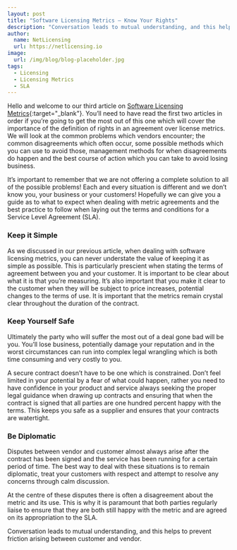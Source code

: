```yaml
---
layout: post
title: "Software Licensing Metrics – Know Your Rights"
description: "Conversation leads to mutual understanding, and this helps to prevent friction arising between customer and vendor"
author:
  name: NetLicensing
  url: https://netlicensing.io
image:
  url: /img/blog/blog-placeholder.jpg
tags:
  - Licensing
  - Licensing Metrics
  - SLA
---
```


Hello and welcome to our third article on [Software Licensing Metrics](https://www.google.com/search?q=site%3Anetlicensing.io%20Software%20Licensing%20Metrics "Software Licensing Metrics"){:target="_blank"}. You’ll need to have read the first two articles in order if you’re going to get the most out of this one which will cover the importance of the definition of rights in an agreement over license metrics. We will look at the common problems which vendors encounter; the common disagreements which often occur, some possible methods which you can use to avoid those, management methods for when disagreements do happen and the best course of action which you can take to avoid losing business.

It’s important to remember that we are not offering a complete solution to all of the possible problems! Each and every situation is different and we don’t know you, your business or your customers! Hopefully we can give you a guide as to what to expect when dealing with metric agreements and the best practice to follow when laying out the terms and conditions for a Service Level Agreement (SLA).

### Keep it Simple

As we discussed in our previous article, when dealing with software licensing metrics, you can never understate the value of keeping it as simple as possible. This is particularly prescient when stating the terms of agreement between you and your customer. It is important to be clear about what it is that you’re measuring. It’s also important that you make it clear to the customer when they will be subject to price increases, potential changes to the terms of use. It is important that the metrics remain crystal clear throughout the duration of the contract.

### Keep Yourself Safe

Ultimately the party who will suffer the most out of a deal gone bad will be you. You’ll lose business, potentially damage your reputation and in the worst circumstances can run into complex legal wrangling which is both time consuming and very costly to you.

A secure contract doesn’t have to be one which is constrained. Don’t feel limited in your potential by a fear of what could happen, rather you need to have confidence in your product and service always seeking the proper legal guidance when drawing up contracts and ensuring that when the contract is signed that all parties are one hundred percent happy with the terms. This keeps you safe as a supplier and ensures that your contracts are watertight.

### Be Diplomatic

Disputes between vendor and customer almost always arise after the contract has been signed and the service has been running for a certain period of time. The best way to deal with these situations is to remain diplomatic, treat your customers with respect and attempt to resolve any concerns through calm discussion.

At the centre of these disputes there is often a disagreement about the metric and its use. This is why it is paramount that both parties regularly liaise to ensure that they are both still happy with the metric and are agreed on its appropriation to the SLA.

Conversation leads to mutual understanding, and this helps to prevent friction arising between customer and vendor.
